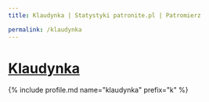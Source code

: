 ```yaml
---
title: Klaudynka | Statystyki patronite.pl | Patromierz

permalink: /klaudynka
---
```


# [Klaudynka](https://patronite.pl/klaudynka)

{% include profile.md name="klaudynka" prefix="k" %}
